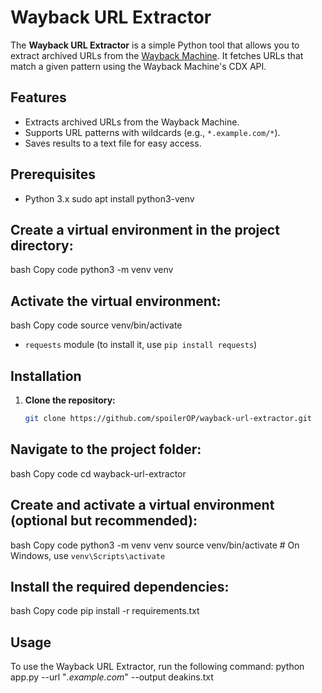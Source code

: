 # Wayback URL Extractor

The **Wayback URL Extractor** is a simple Python tool that allows you to extract archived URLs from the [Wayback Machine](https://archive.org/web/). It fetches URLs that match a given pattern using the Wayback Machine's CDX API.

## Features
- Extracts archived URLs from the Wayback Machine.
- Supports URL patterns with wildcards (e.g., `*.example.com/*`).
- Saves results to a text file for easy access.

## Prerequisites
- Python 3.x
sudo apt install python3-venv

## Create a virtual environment in the project directory:

bash
Copy code
python3 -m venv venv

## Activate the virtual environment:

bash
Copy code
source venv/bin/activate 
- `requests` module (to install it, use `pip install requests`)
## Installation

1. **Clone the repository:**

   ```bash
   git clone https://github.com/spoilerOP/wayback-url-extractor.git


## Navigate to the project folder:

bash
Copy code
cd wayback-url-extractor



## Create and activate a virtual environment (optional but recommended):

bash
Copy code
python3 -m venv venv
source venv/bin/activate  # On Windows, use `venv\Scripts\activate`


## Install the required dependencies:

bash
Copy code
pip install -r requirements.txt


## Usage
To use the Wayback URL Extractor, run the following command:
python app.py --url "*.example.com*" --output deakins.txt



